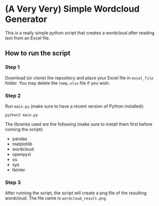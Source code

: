 # (A Very Very) Simple Wordcloud Generator
This is a really simple python script that creates a wordcloud after reading text from an Excel file.

## How to run the script

### Step 1
Download (or clone) the repository and place your Excel file in `excel_file` folder. You may delete the `temp.xlsx` file if you wish.

### Step 2
Run `main.py` (make sure to have a recent version of Python installed):
```
python3 main.py
```
The libraries used are the following (make sure to install them first before running the script):
- pandas
- matplotlib
- wordcloud
- openpyxl
- os
- sys
- tkinter

### Step 3
After running the script, the script will create a png file of the resulting wordcloud. The file name is `wordcloud_result.png`.
